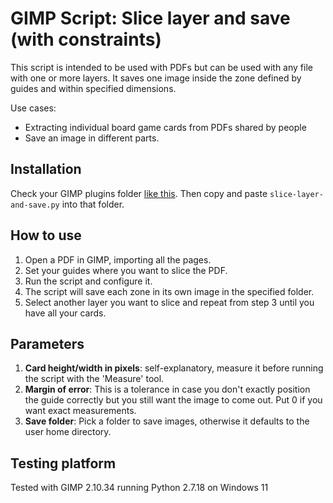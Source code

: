 # GIMP Script: Slice layer and save (with constraints)

This script is intended to be used with PDFs but can be used with any file with one or more layers. It saves one image inside the zone defined by guides and within specified dimensions.

Use cases:

- Extracting individual board game cards from PDFs shared by people
- Save an image in different parts.

## Installation

Check your GIMP plugins folder [like this](https://www.gimp-forum.net/Thread-Where-is-PLUGINS-in-GIMP). Then copy and paste `slice-layer-and-save.py` into that folder.

## How to use

1. Open a PDF in GIMP, importing all the pages.
1. Set your guides where you want to slice the PDF.
1. Run the script and configure it.
1. The script will save each zone in its own image in the specified folder.
1. Select another layer you want to slice and repeat from step 3 until you have all your cards.

## Parameters

1. **Card height/width in pixels**: self-explanatory, measure it before running the script with the 'Measure' tool.
1. **Margin of error**: This is a tolerance in case you don't exactly position the guide correctly but you still want the image to come out. Put 0 if you want exact measurements.
1. **Save folder**: Pick a folder to save images, otherwise it defaults to the user home directory.

## Testing platform

Tested with GIMP 2.10.34 running Python 2.7.18 on Windows 11
